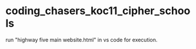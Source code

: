 # coding_chasers_koc11_cipher_schools
run  "highway five main website.html" in vs code for execution.
